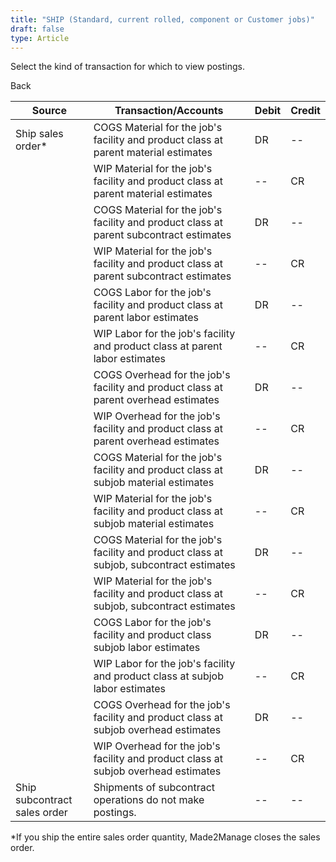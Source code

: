```yaml
---
title: "SHIP (Standard, current rolled, component or Customer jobs)"
draft: false
type: Article
---
```


Select the kind of transaction for which to view postings. 

Back

| Source                       | Transaction/Accounts                                                                    | Debit | Credit |
|------------------------------|-----------------------------------------------------------------------------------------|-------|--------|
| Ship sales order\*           | COGS Material for the job's facility and product class at parent material estimates     | DR    | --     |
|                              | WIP Material for the job's facility and product class at parent material estimates      | --    | CR     |
|                              | COGS Material for the job's facility and product class at parent subcontract estimates  | DR    | --     |
|                              | WIP Material for the job's facility and product class at parent subcontract estimates   | --    | CR     |
|                              | COGS Labor for the job's facility and product class at parent labor estimates           | DR    | --     |
|                              | WIP Labor for the job's facility and product class at parent labor estimates            | --    | CR     |
|                              | COGS Overhead for the job's facility and product class at parent overhead estimates     | DR    | --     |
|                              | WIP Overhead for the job's facility and product class at parent overhead estimates      | --    | CR     |
|                              | COGS Material for the job's facility and product class at subjob material estimates     | DR    | --     |
|                              | WIP Material for the job's facility and product class at subjob material estimates      | --    | CR     |
|                              | COGS Material for the job's facility and product class at subjob, subcontract estimates | DR    | --     |
|                              | WIP Material for the job's facility and product class at subjob, subcontract estimates  | --    | CR     |
|                              | COGS Labor for the job's facility and product class subjob labor estimates              | DR    | --     |
|                              | WIP Labor for the job's facility and product class at subjob labor estimates            | --    | CR     |
|                              | COGS Overhead for the job's facility and product class at subjob overhead estimates     | DR    | --     |
|                              | WIP Overhead for the job's facility and product class at subjob overhead estimates      | --    | CR     |
| Ship subcontract sales order | Shipments of subcontract operations do not make postings.                               | --    | --     |

 \*If you ship the entire sales order quantity, Made2Manage closes the sales order.